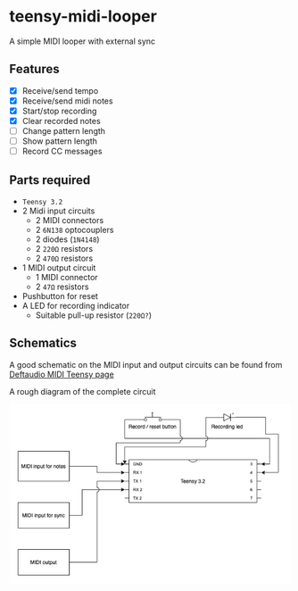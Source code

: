 # teensy-midi-looper

A simple MIDI looper with external sync

## Features
- [x] Receive/send tempo
- [x] Receive/send midi notes
- [x] Start/stop recording
- [x] Clear recorded notes
- [ ] Change pattern length
- [ ] Show pattern length
- [ ] Record CC messages

## Parts required

- `Teensy 3.2`
- 2 Midi input circuits
  - 2 MIDI connectors
  - 2 `6N138` optocouplers
  - 2 diodes (`1N4148`)
  - 2 `220Ω` resistors
  - 2 `470Ω` resistors 
- 1 MIDI output circuit
  - 1 MIDI connector
  - 2 `47Ω` resistors
- Pushbutton for reset
- A LED for recording indicator
  - Suitable pull-up resistor (`220Ω?`)

 ## Schematics

 A good schematic on the MIDI input and output circuits can be found from [Deftaudio MIDI Teensy page](https://github.com/Deftaudio/Midi-boards/blob/master/MIDITeensy3.2/MIDITeensy3.2_sch.pdf)

A rough diagram of the complete circuit

![Simple schema](https://raw.githubusercontent.com/jjylik/teensy-midi-looper/main/simpleschema.png)